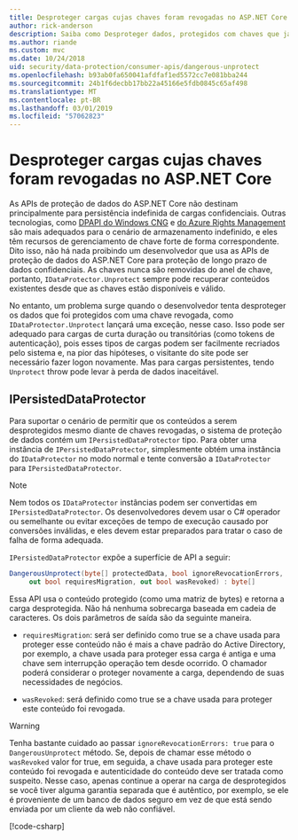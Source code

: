 ```yaml
---
title: Desproteger cargas cujas chaves foram revogadas no ASP.NET Core
author: rick-anderson
description: Saiba como Desproteger dados, protegidos com chaves que já tem sido revogadas, em um aplicativo ASP.NET Core.
ms.author: riande
ms.custom: mvc
ms.date: 10/24/2018
uid: security/data-protection/consumer-apis/dangerous-unprotect
ms.openlocfilehash: b93ab0fa650041afdfaf1ed5572cc7e081bba244
ms.sourcegitcommit: 24b1f6decbb17bb22a45166e5fdb0845c65af498
ms.translationtype: MT
ms.contentlocale: pt-BR
ms.lasthandoff: 03/01/2019
ms.locfileid: "57062823"
---
```

# <a name="unprotect-payloads-whose-keys-have-been-revoked-in-aspnet-core"></a>Desproteger cargas cujas chaves foram revogadas no ASP.NET Core


<a name="data-protection-consumer-apis-dangerous-unprotect"></a>

As APIs de proteção de dados do ASP.NET Core não destinam principalmente para persistência indefinida de cargas confidenciais. Outras tecnologias, como [DPAPI do Windows CNG](https://msdn.microsoft.com/library/windows/desktop/hh706794%28v=vs.85%29.aspx) e [do Azure Rights Management](/rights-management/) são mais adequados para o cenário de armazenamento indefinido, e eles têm recursos de gerenciamento de chave forte de forma correspondente. Dito isso, não há nada proibindo um desenvolvedor que usa as APIs de proteção de dados do ASP.NET Core para proteção de longo prazo de dados confidenciais. As chaves nunca são removidas do anel de chave, portanto, `IDataProtector.Unprotect` sempre pode recuperar conteúdos existentes desde que as chaves estão disponíveis e válido.

No entanto, um problema surge quando o desenvolvedor tenta desproteger os dados que foi protegidos com uma chave revogada, como `IDataProtector.Unprotect` lançará uma exceção, nesse caso. Isso pode ser adequado para cargas de curta duração ou transitórias (como tokens de autenticação), pois esses tipos de cargas podem ser facilmente recriados pelo sistema e, na pior das hipóteses, o visitante do site pode ser necessário fazer logon novamente. Mas para cargas persistentes, tendo `Unprotect` throw pode levar à perda de dados inaceitável.

## <a name="ipersisteddataprotector"></a>IPersistedDataProtector

Para suportar o cenário de permitir que os conteúdos a serem desprotegidos mesmo diante de chaves revogadas, o sistema de proteção de dados contém um `IPersistedDataProtector` tipo. Para obter uma instância de `IPersistedDataProtector`, simplesmente obtém uma instância do `IDataProtector` no modo normal e tente conversão a `IDataProtector` para `IPersistedDataProtector`.

> [!NOTE]
> Nem todos os `IDataProtector` instâncias podem ser convertidas em `IPersistedDataProtector`. Os desenvolvedores devem usar o C# operador ou semelhante ou evitar exceções de tempo de execução causado por conversões inválidas, e eles devem estar preparados para tratar o caso de falha de forma adequada.

`IPersistedDataProtector` expõe a superfície de API a seguir:

```csharp
DangerousUnprotect(byte[] protectedData, bool ignoreRevocationErrors,
     out bool requiresMigration, out bool wasRevoked) : byte[]
```

Essa API usa o conteúdo protegido (como uma matriz de bytes) e retorna a carga desprotegida. Não há nenhuma sobrecarga baseada em cadeia de caracteres. Os dois parâmetros de saída são da seguinte maneira.

* `requiresMigration`: será ser definido como true se a chave usada para proteger esse conteúdo não é mais a chave padrão do Active Directory, por exemplo, a chave usada para proteger essa carga é antiga e uma chave sem interrupção operação tem desde ocorrido. O chamador poderá considerar o proteger novamente a carga, dependendo de suas necessidades de negócios.

* `wasRevoked`: será definido como true se a chave usada para proteger este conteúdo foi revogada.

>[!WARNING]
> Tenha bastante cuidado ao passar `ignoreRevocationErrors: true` para o `DangerousUnprotect` método. Se, depois de chamar esse método o `wasRevoked` valor for true, em seguida, a chave usada para proteger este conteúdo foi revogada e autenticidade do conteúdo deve ser tratada como suspeito. Nesse caso, apenas continue a operar na carga de desprotegidos se você tiver alguma garantia separada que é autêntico, por exemplo, se ele é proveniente de um banco de dados seguro em vez de que está sendo enviada por um cliente da web não confiável.

[!code-csharp[](dangerous-unprotect/samples/dangerous-unprotect.cs)]
